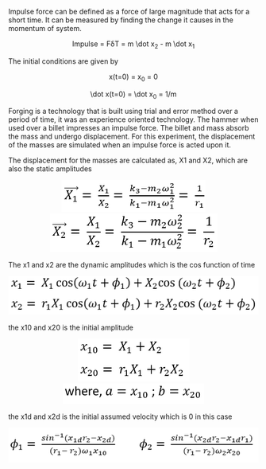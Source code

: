 Impulse force can be defined as a force of large magnitude that acts for a short time. It can be measured by finding the change it causes in the momentum of system.
<br>

<center>

Impulse = F&delta;T = m \dot x<sub>2</sub> - m \dot x<sub>1</sub>

</center>

The initial conditions are given by

<center>

x(t=0) = x<sub>0</sub> = 0

\dot x(t=0) = \dot x<sub>0</sub> = 1/m

</center>

Forging is a technology that is built using trial and error method over a period of time, it was an experience oriented technology. The hammer when used over a billet impresses an impulse force. The billet and mass absorb the mass and undergo displacement. For this experiment, the displacement of the masses are simulated when an impulse force is acted upon it.

The displacement for the masses are calculated as, X1 and X2, which are also the static amplitudes

<center>

![Alt text](images/4.png) ![Alt text](images/5.png)

</center>

The x1 and x2 are the dynamic amplitudes which is the cos function of time

<center>

![Alt text](images/6.png)

</center>

the x10 and x20 is the initial amplitude

<center>

![Alt text](images/7.png)![Alt text](images/9.png)

</center>

the x1d and x2d is the initial assumed velocity which is 0 in this case

![Alt text](images/8.png)
